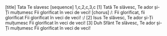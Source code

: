 [title] Tata Te slavesc
[sequence] 1,c,2,c,3,c
[1]
Tată Te slăvesc,
Te ador și-Ți mulțumesc
Fii glorificat în veci de veci!
[chorus]
/: Fii glorificat, fii glorificat
Fii glorificat în veci de veci! :/
[2]
Isus Te slăvesc,
Te ador și-Ți mulțumesc
Fii glorificat în veci de veci!
[3]
Duh Sfânt Te slăvesc,
Te ador și-Ți mulțumesc
Fii glorificat în veci de veci!

